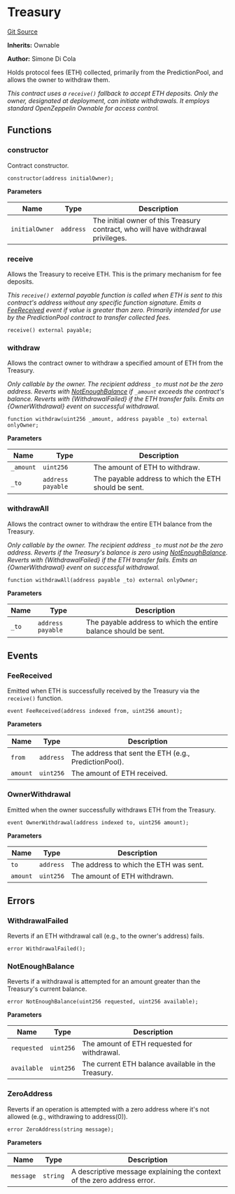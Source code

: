 # Treasury
[Git Source](https://github.com/s-di-cola/swapcast/blob/2174af1482c339fd15fd6eb3baaa600ea7d38ee2/src/Treasury.sol)

**Inherits:**
Ownable

**Author:**
Simone Di Cola

Holds protocol fees (ETH) collected, primarily from the PredictionPool, and allows the owner to withdraw them.

*This contract uses a `receive()` fallback to accept ETH deposits. Only the owner, designated
at deployment, can initiate withdrawals. It employs standard OpenZeppelin Ownable for access control.*


## Functions
### constructor

Contract constructor.


```solidity
constructor(address initialOwner);
```
**Parameters**

|Name|Type|Description|
|----|----|-----------|
|`initialOwner`|`address`|The initial owner of this Treasury contract, who will have withdrawal privileges.|


### receive

Allows the Treasury to receive ETH. This is the primary mechanism for fee deposits.

*This `receive()` external payable function is called when ETH is sent to this contract's address
without any specific function signature. Emits a [FeeReceived](/src/Treasury.sol/contract.Treasury.md#feereceived) event if value is greater than zero.
Primarily intended for use by the PredictionPool contract to transfer collected fees.*


```solidity
receive() external payable;
```

### withdraw

Allows the contract owner to withdraw a specified amount of ETH from the Treasury.

*Only callable by the owner. The recipient address `_to` must not be the zero address.
Reverts with [NotEnoughBalance](/src/Treasury.sol/contract.Treasury.md#notenoughbalance) if `_amount` exceeds the contract's balance.
Reverts with {WithdrawalFailed} if the ETH transfer fails.
Emits an {OwnerWithdrawal} event on successful withdrawal.*


```solidity
function withdraw(uint256 _amount, address payable _to) external onlyOwner;
```
**Parameters**

|Name|Type|Description|
|----|----|-----------|
|`_amount`|`uint256`|The amount of ETH to withdraw.|
|`_to`|`address payable`|The payable address to which the ETH should be sent.|


### withdrawAll

Allows the contract owner to withdraw the entire ETH balance from the Treasury.

*Only callable by the owner. The recipient address `_to` must not be the zero address.
Reverts if the Treasury's balance is zero using [NotEnoughBalance](/src/Treasury.sol/contract.Treasury.md#notenoughbalance).
Reverts with {WithdrawalFailed} if the ETH transfer fails.
Emits an {OwnerWithdrawal} event on successful withdrawal.*


```solidity
function withdrawAll(address payable _to) external onlyOwner;
```
**Parameters**

|Name|Type|Description|
|----|----|-----------|
|`_to`|`address payable`|The payable address to which the entire balance should be sent.|


## Events
### FeeReceived
Emitted when ETH is successfully received by the Treasury via the `receive()` function.


```solidity
event FeeReceived(address indexed from, uint256 amount);
```

**Parameters**

|Name|Type|Description|
|----|----|-----------|
|`from`|`address`|The address that sent the ETH (e.g., PredictionPool).|
|`amount`|`uint256`|The amount of ETH received.|

### OwnerWithdrawal
Emitted when the owner successfully withdraws ETH from the Treasury.


```solidity
event OwnerWithdrawal(address indexed to, uint256 amount);
```

**Parameters**

|Name|Type|Description|
|----|----|-----------|
|`to`|`address`|The address to which the ETH was sent.|
|`amount`|`uint256`|The amount of ETH withdrawn.|

## Errors
### WithdrawalFailed
Reverts if an ETH withdrawal call (e.g., to the owner's address) fails.


```solidity
error WithdrawalFailed();
```

### NotEnoughBalance
Reverts if a withdrawal is attempted for an amount greater than the Treasury's current balance.


```solidity
error NotEnoughBalance(uint256 requested, uint256 available);
```

**Parameters**

|Name|Type|Description|
|----|----|-----------|
|`requested`|`uint256`|The amount of ETH requested for withdrawal.|
|`available`|`uint256`|The current ETH balance available in the Treasury.|

### ZeroAddress
Reverts if an operation is attempted with a zero address where it's not allowed (e.g., withdrawing to address(0)).


```solidity
error ZeroAddress(string message);
```

**Parameters**

|Name|Type|Description|
|----|----|-----------|
|`message`|`string`|A descriptive message explaining the context of the zero address error.|

